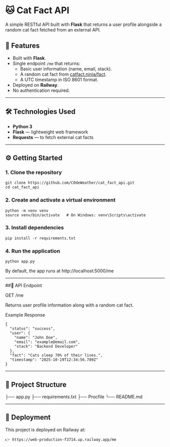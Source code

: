 # 🐱 Cat Fact API

A simple RESTful API built with **Flask** that returns a user profile alongside a random cat fact fetched from an external API.

## 🚀 Features
- Built with **Flask**.
- Single endpoint `/me` that returns:
  - Basic user information (name, email, stack).
  - A random cat fact from [catfact.ninja/fact](https://catfact.ninja/fact).
  - A UTC timestamp in ISO 8601 format.
- Deployed on **Railway**.
- No authentication required.

---

## 🛠️ Technologies Used
- **Python 3**
- **Flask** — lightweight web framework
- **Requests** — to fetch external cat facts

---

## ⚙️ Getting Started

### 1. Clone the repository
```
git clone https://github.com/C0deWeather/cat_fact_api.git
cd cat_fact_api

```
### 2. Create and activate a virtual environment
```
python -m venv venv
source venv/bin/activate   # On Windows: venv\Scripts\activate
```
### 3. Install dependencies
```
pip install -r requirements.txt
```
### 4. Run the application
```
python app.py
```
By default, the app runs at http://localhost:5000/me


---

##📡 API Endpoint

GET /me

Returns user profile information along with a random cat fact.

Example Response
```
{
  "status": "success",
  "user": {
    "name": "John Doe",
    "email": "example@email.com",
    "stack": "Backend Developer"
  },
  "fact": "Cats sleep 70% of their lives.",
  "timestamp": "2025-10-19T12:34:56.789Z"
}

```
---

## 🧱 Project Structure

├── app.py
├── requirements.txt
├── Procfile
└── README.md


---

## 🚢 Deployment

This project is deployed on Railway at:
```
👉 https://web-production-f3714.up.railway.app/me
```
